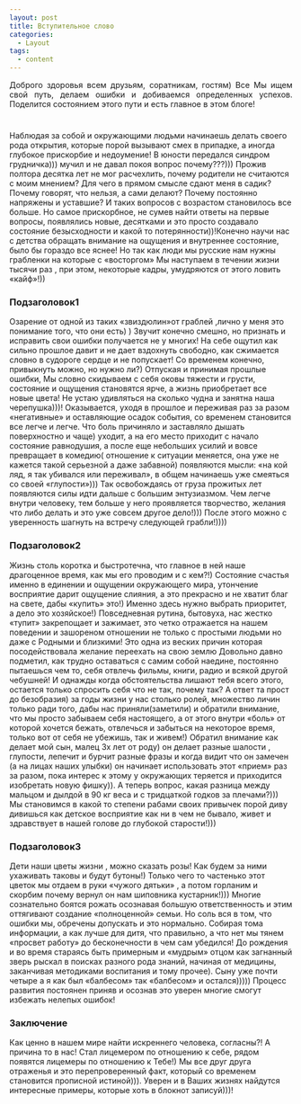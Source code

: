 ```yaml
---
layout: post
title: Вступительное слово
categories:
  - Layout
tags:
  - content
---
```

<p align="justify">
Доброго здоровья всем друзьям, соратникам, гостям) Все Мы ищем свой путь, делаем ошибки и
добиваемся определенных успехов. Поделится состоянием этого пути и есть главное в этом блоге!
  
#
  
Наблюдая за собой и окружающими людьми начинаешь делать своего рода открытия, которые
порой вызывают смех в припадке, а иногда глубокое прискорбие и недоумение!
В юности передался синдром грудничка))) мучил и не давал покоя вопрос почему???))) Прожив
полтора десятка лет не мог расчехлить, почему родители не считаются с моим мнением? Для чего в
прямом смысле сдают меня в садик? Почему говорят, что нельзя, а сами делают? Почему постоянно
напряжены и уставшие? И таких вопросов с возрастом становилось все больше. Но самое
прискорбное, не сумев найти ответы на первые вопросы, появлялись новые, десятками и это просто
создавало состояние безысходности и какой то потерянности))!Конечно научи нас с детства обращать
внимание на ощущения и внутреннее состояние, было бы гораздо все яснее! Но так как люди мы
русские нам нужны грабленки на которые с «восторгом» Мы наступаем в течении жизни тысячи раз ,
при этом, некоторые кадры, умудряются от этого ловить «кайф»!)) </p>

### Подзаголовок1

  Озарение от одной из таких «звиздюлин»от граблей ,лично у меня это понимание того, что они есть)
) Звучит конечно смешно, но признать и исправить свои ошибки получается не у многих! На себе
ощутил как сильно прошлое давит и не дает вздохнуть свободно, как сжимается словно в судороге
сердце и не попускает! Со временем конечно, привыкнуть можно, но нужно ли?) Отпуская и
принимая прошлые ошибки, Мы словно скидываем с себя оковы тяжести и грусти, состояние и
ощущения становятся ярче, а жизнь приобретает все новые цвета! Не устаю удивляться на сколько
чудна и занятна наша черепушка)))! Оказывается, уходя в прошлое и переживая раз за разом
«негативные» и оставляющие осадок события, со временем становится все легче и легче. Что боль
причиняло и заставляло дышать поверхностно и чаще) уходит, а на его место приходит с начало
состояние равнодушия, а после еще небольших усилий и вовсе превращает в комедию( отношение к
ситуации меняется, она уже не кажется такой серьезной а даже забавной) появляются мысли: «на
кой ляд, я так убивался или переживал», в общем начинаешь уже смеяться со своей «глупости»))) Так
освобождаясь от груза прожитых лет появляются силы идти дальше с большим энтузиазмом. Чем
легче внутри человеку, тем больше у него проявляется творчество, желания что либо делать и это
уже совсем другое дело!))) После этого можно с уверенность шагнуть на встречу следующей
грабли!))))

### Подзаголовок2

Жизнь столь коротка и быстротечна, что главное в ней наше драгоценное время, как мы его
проводим и с кем?!) Состояние счастья именно в единении и ощущении окружающего мира,
утончение восприятие дарит ощущение слияния, а это прекрасно и не хватит благ на свете, дабы
«купить» это!) Именно здесь нужно выбрать приоритет, а дело это хозяйское!) Повседневная рутина,
бытовуха, нас жестко «тупит» закрепощает и зажимает, это четко отражается на нашем поведении и
зашореном отношении не только с простыми людьми но даже с Родными и близкими!
Это одна из веских причин которая посодействовала желание переехать на свою землю
Довольно давно подметил, как трудно оставаться с самим собой наедине, постоянно пытаешься чем
то, себя отвлечь фильмы, книги, радио и всякой другой чебушней! И однажды когда обстоятельства
лишают тебя всего этого, остается только спросить себя что не так, почему так? А ответ та прост до
безобразия) за годы жизни у нас столько ролей, множество личин только ради того, дабы нас
приняли(заметили) и обратили внимание, что мы просто забываем себя настоящего, а от этого 
внутри «боль» от которой хочется бежать, отвлечься и забыться на некоторое время, только вот от
себя не убежишь, так и живем!)
Обратил внимание как делает мой сын, малец 3х лет от роду) он делает разные шалости , глупости,
лепечит и бурчит разные фразы и когда видит что он замечен (а на лицах наших улыбки) он начинает
использовать этот «прием» раз за разом, пока интерес к этому у окружающих теряется и приходится
изобретать новую фишку)). А теперь вопрос, какая разница между мальцом и дылдой в 90 кг веса и с
тридцаткой годков за плечами?))) Мы становимся в какой то степени рабами своих привычек порой
диву дивишься как детское восприятие как ни в чем не бывало, живет и здравствует в нашей голове
до глубокой старости!)))

### Подзаголовок3

Дети наши цветы жизни , можно сказать розы! Как будем за ними ухаживать таковы и будут бутоны!)
Только чего то частенько этот цветок мы отдаем в руки «чужого дятьки» , а потом горланим и
скорбим почему вернул он нам шиповника кустарник!))) Многие сознательно боятся рожать
осознавая большую ответственность и этим оттягивают создание «полноценной» семьи. Но соль вся
в том, что ошибки мы, обречены допускать и это нормально. Собирая тома информации, а как лучше
для дитя, что правильно, а что нет мы тянем «просвет работу» до бесконечности в чем сам убедился!
До рождения и во время стараясь быть примерным и «мудрым» отцом как загнанный зверь рыскал в
поисках разного рода знаний, начиная от медицины, заканчивая методиками воспитания и тому
прочее). Сыну уже почти четыре а я как был «балбесом» так «балбесом» и остался))))) Процесс
развития постоянен приняв и осознав это уверен многие смогут избежать нелепых ошибок!

### Заключение

Как ценно в нашем мире найти искреннего человека, согласны?! А причина то в нас! Стал лицемером
по отношению к себе, рядом появятся лицемеры по отношению к Тебе!) Мы все друг друга
отраженья и это перепроверенный факт, который со временем становится прописной истиной))).
Уверен и в Ваших жизнях найдутся интересные примеры, которые хоть в блокнот записуй)))! 
